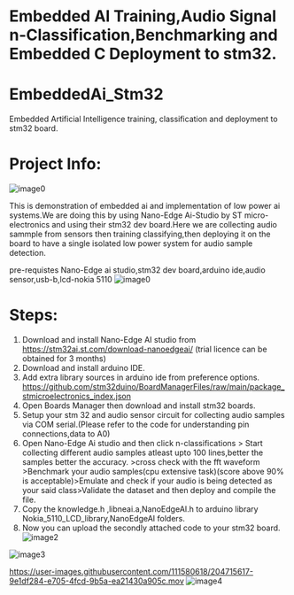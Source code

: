 # Embedded AI Training,Audio Signal n-Classification,Benchmarking and Embedded C Deployment to stm32.
# EmbeddedAi_Stm32
Embedded Artificial Intelligence training, classification and deployment to stm32 board.

# Project Info:
![image0](https://user-images.githubusercontent.com/111580618/204715689-5bbc17cc-68f1-4a2c-9adf-47055f3b92f4.jpeg)

This is demonstration of embedded ai and implementation of low power ai systems.We are doing this by using Nano-Edge Ai-Studio by ST micro-electronics and using their stm32 dev board.Here we are collecting audio sammple from sensors then training classifying,then deploying it on the board to have a single isolated low power system for audio sample detection.

pre-requistes Nano-Edge ai studio,stm32 dev board,arduino ide,audio sensor,usb-b,lcd-nokia 5110
![image0](https://user-images.githubusercontent.com/111580618/204715630-cc319129-a227-4128-a153-09e55aa0d4aa.jpeg)

# Steps:
1. Download and install Nano-Edge AI studio from https://stm32ai.st.com/download-nanoedgeai/ (trial licence can be obtained for 3 months)
2. Download and install arduino IDE.
3. Add extra library sources in arduino ide from preference options. https://github.com/stm32duino/BoardManagerFiles/raw/main/package_stmicroelectronics_index.json
4. Open Boards Manager then download and install stm32 boards.
5. Setup your stm 32 and audio sensor circuit for collecting audio samples via COM serial.(Please refer to the code for understanding pin connections,data to A0)
6. Open Nano-Edge Ai studio and then click n-classifications > Start collecting different audio samples atleast upto 100 lines,better the samples better the accuracy. >cross check with the fft waveform >Benchmark your audio samples(cpu extensive task)(score above 90% is acceptable)>Emulate and check if your audio is being detected as your said class>Validate the dataset and then deploy and compile the file.
7. Copy the knowledge.h ,libneai.a,NanoEdgeAI.h to arduino library Nokia_5110_LCD_library,NanoEdgeAI folders.
8. Now you can upload the secondly attached code to your stm32 board.
![image2](https://user-images.githubusercontent.com/111580618/204716017-af4a1a8e-9be4-45cd-a3ae-94e585a5da6c.jpeg)

![image3](https://user-images.githubusercontent.com/111580618/204715593-e0453c09-dd02-4647-ace2-33f54f3d70dd.jpeg)


https://user-images.githubusercontent.com/111580618/204715617-9e1df284-e705-4fcd-9b5a-ea21430a905c.mov
![image4](https://user-images.githubusercontent.com/111580618/204715710-ed08dd7e-9336-45ca-aad5-75939ba7220b.jpeg)


